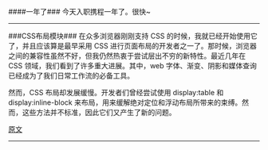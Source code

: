 ####一年了###
今天入职携程一年了。很快~

-----
###CSS布局模块###
在众多浏览器刚刚支持 CSS 的时候，我就已经开始使用它了，并且应该算是最早采用 CSS 进行页面布局的开发者之一了。那时候，浏览器之间的兼容性虽然不好，但我仍然热衷于尝试层出不穷的新特性。最近几年在 CSS 领域，我们看到了许多重大进展。其中，web 字体、渐变、阴影和媒体查询已经成为了我们日常工作流的必备工具。

然而，CSS 布局却发展缓慢。开发者们曾经尝试使用 display:table 和 display:inline-block 来布局，用来缓解绝对定位和浮动布局所带来的束缚。然而，这些方法并不标准，因此它们又产生了新的问题。

[原文](http://www.w3cplus.com/css3/css3-layout-modules.html)

-------

